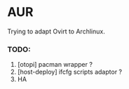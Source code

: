 # AUR
Trying to adapt Ovirt to Archlinux.  
### TODO:
1. [otopi] pacman wrapper ?
2. [host-deploy] ifcfg scripts adaptor ?
3. HA
